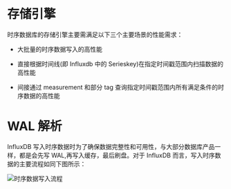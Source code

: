 # 存储引擎

时序数据库的存储引擎主要需满足以下三个主要场景的性能需求：

- 大批量的时序数据写入的高性能

- 直接根据时间线(即 Influxdb 中的 Serieskey)在指定时间戳范围内扫描数据的高性能

- 间接通过 measurement 和部分 tag 查询指定时间戳范围内所有满足条件的时序数据的高性能

# WAL 解析

InfluxDB 写入时序数据时为了确保数据完整性和可用性，与大部分数据库产品一样，都是会先写 WAL,再写入缓存，最后刷盘。对于 InfluxDB 而言，写入时序数据的主要流程如同下图所示：

![时序数据写入流程](https://s2.ax1x.com/2019/11/20/MWlg6x.png)
